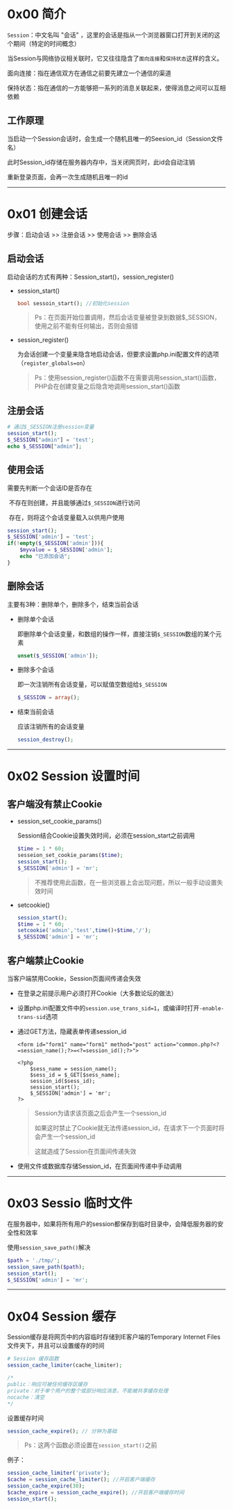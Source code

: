 # 0x00 简介

`Session`：中文名叫 "会话" ，这里的会话是指从一个浏览器窗口打开到关闭的这个期间（特定的时间概念）

当Session与网络协议相关联时，它又往往隐含了`面向连接`和`保持状态`这样的含义。

面向连接：指在通信双方在通信之前要先建立一个通信的渠道

保持状态：指在通信的一方能够把一系列的消息关联起来，使得消息之间可以互相依赖

<!--more-->



## 工作原理

当启动一个Session会话时，会生成一个随机且唯一的Seesion_id（Session文件名）

此时Session_id存储在服务器内存中，当关闭网页时，此id会自动注销

重新登录页面，会再一次生成随机且唯一的id



---



# 0x01 创建会话

步骤：启动会话 >> 注册会话 >> 使用会话 >> 删除会话



## 启动会话

启动会话的方式有两种：Session_start()，session_register()



* session_start()

  ```php
  bool sessoin_start(); //初始化session
  ```

  > Ps：在页面开始位置调用，然后会话变量被登录到数据$_SESSION，使用之前不能有任何输出，否则会报错

* session_register()

  为会话创建一个变量来隐含地启动会话，但要求设置php.ini配置文件的选项（`register_globals=on`）

  > Ps：使用session_register()函数不在需要调用session_start()函数，PHP会在创建变量之后隐含地调用session_start()函数


## 注册会话

```php
# 通过$_SESSION注册session变量
session_start();
$_SESSION["admin"] = 'test';
echo $_SESSION["admin"];
```



## 使用会话

需要先判断一个会话ID是否存在

​	不存在则创建，并且能够通过`$_SESSION`进行访问

​	存在，则将这个会话变量载入以供用户使用

```php
session_start();
$_SESSION['admin'] = 'test';
if(!empty($_SESSION['admin'])){
    $myvalue = $_SESSION['admin'];
	echo "已添加会话";
}
```



## 删除会话

主要有3种：删除单个，删除多个，结束当前会话



* 删除单个会话

  即删除单个会话变量，和数组的操作一样，直接注销`$_SESSION`数组的某个元素

  ```php
  unset($_SESSION['admin']);
  ```

* 删除多个会话

  即一次注销所有会话变量，可以赋值空数组给`$_SESSION`

  ```php
  $_SESSION = array();
  ```

* 结束当前会话

  应该注销所有的会话变量

  ```php
  session_destroy();
  ```



---



# 0x02 Session 设置时间



## 客户端没有禁止Cookie

* session_set_cookie_params()

  Session结合Cookie设置失效时间，必须在session_start之前调用

  ```php
  $time = 1 * 60;
  sesseion_set_cookie_params($time);
  session_start();
  $_SESSION['admin'] = 'mr';
  ```

  > 不推荐使用此函数，在一些浏览器上会出现问题，所以一般手动设置失效时间

* setcookie()

  ```php
  session_start();
  $time = 1 * 60;
  setcookie('admin','test',time()+$time,'/');
  $_SESSION['admin'] = 'mr';
  ```



## 客户端禁止Cookie

当客户端禁用Cookie，Session页面间传递会失效



* 在登录之前提示用户必须打开Cookie（大多数论坛的做法）

* 设置php.ini配置文件中的`session.use_trans_sid=1`，或编译时打开`-enable-trans-sid`选项

* 通过GET方法，隐藏表单传递session_id

  ```php+HTML
  <form id="form1" name="form1" method="post" action="common.php?<?=session_name();?>=<?=session_id();?>">
      
  <?php
      $sess_name = session_name();
      $sess_id = $_GET[$sess_name];
      session_id($sess_id);
      session_start();
      $_SESSION['admin'] = 'mr';
  ?>
  ```

  > Session为请求该页面之后会产生一个session_id
  >
  > 如果这时禁止了Cookie就无法传递session_id，在请求下一个页面时将会产生一个session_id
  >
  > 这就造成了Session在页面间传递失效

* 使用文件或数据库存储Session_id，在页面间传递中手动调用



---



# 0x03 Sessio 临时文件

在服务器中，如果将所有用户的session都保存到临时目录中，会降低服务器的安全性和效率

使用`session_save_path()`解决

```php
$path = './tmp/';
session_save_path($path);
session_start();
$_SESSION['admin'] = 'mr';
```



---



# 0x04 Session 缓存

Session缓存是将网页中的内容临时存储到IE客户端的Temporary Internet Files文件夹下，并且可以设置缓存的时间

```php
# Session 缓存函数
session_cache_limiter(cache_limiter);

/*
public：响应可被任何缓存区缓存
private：对于单个用户的整个或部分响应消息，不能被共享缓存处理
nocache：清空
*/
```



设置缓存时间

```php
session_cache_expire(); // 分钟为基础
```



> Ps：这两个函数必须设置在`session_start()`之前

例子：

```php
session_cache_limiter('private');
$cache = session_cache_limiter(); //开启客户端缓存
session_cache_expire(30);
$cache_expire = session_cache_expire(); //开启客户端缓存时间
session_start();
```

